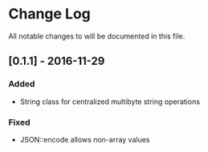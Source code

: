 # Change Log

All notable changes to will be documented in this file.

## [0.1.1] - 2016-11-29
### Added
- String class for centralized multibyte string operations

### Fixed
- JSON::encode allows non-array values
